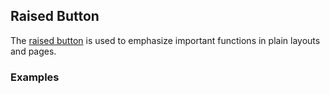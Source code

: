 ## Raised Button

The [raised button](https://material.google.com/components/buttons.html#buttons-flat-raised-buttons) is used to emphasize important functions in plain layouts and pages.

### Examples
